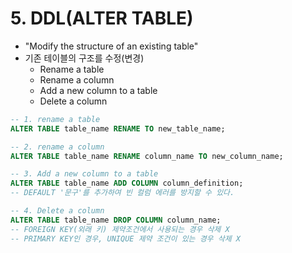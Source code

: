 # 5. DDL(ALTER TABLE)

- "Modify the structure of an existing table"
- 기존 테이블의 구조를 수정(변경)
  - Rename a table
  - Rename a column
  - Add a new column to a table
  - Delete a column

```sql
-- 1. rename a table
ALTER TABLE table_name RENAME TO new_table_name;

-- 2. rename a column
ALTER TABLE table_name RENAME column_name TO new_column_name;

-- 3. Add a new column to a table
ALTER TABLE table_name ADD COLUMN column_definition;
-- DEFAULT '문구'를 추가하여 빈 컬럼 에러를 방지할 수 있다.

-- 4. Delete a column
ALTER TABLE table_name DROP COLUMN column_name;
-- FOREIGN KEY(외래 키) 제약조건에서 사용되는 경우 삭제 X
-- PRIMARY KEY인 경우, UNIQUE 제약 조건이 있는 경우 삭제 X
```

